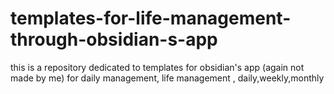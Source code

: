 # templates-for-life-management-through-obsidian-s-app
this is a repository dedicated to templates for obsidian's app (again not made by me) for daily management, life management , daily,weekly,monthly
